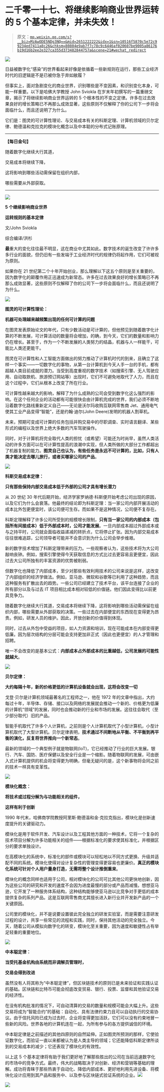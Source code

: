 # 二千零一十七、将继续影响商业世界运转的 5 个基本定律，并未失效！

> 原文：[`mp.weixin.qq.com/s?__biz=MzAwODE5NDg3NQ==&mid=2651222222&idx=1&sn=10516f5870c5e72c99234ed7411a8c26&chksm=80804e9ab7f7c78c9c6446af020607be9005a86176b19d16b2ee2e327ca355d373482844757a&scene=21#wechat_redirect`](http://mp.weixin.qq.com/s?__biz=MzAwODE5NDg3NQ==&mid=2651222222&idx=1&sn=10516f5870c5e72c99234ed7411a8c26&chksm=80804e9ab7f7c78c9c6446af020607be9005a86176b19d16b2ee2e327ca355d373482844757a&scene=21#wechat_redirect)

![](img/7358f56a2c7904b5119af0e7eeb27596.png)

日益被数字化“感染”的世界看起来好像是依循着一些新规则在运行，那些工业经济时代的旧逻辑是不是已被你急于弃如敝履？

但事实上，面对急剧变化的商业世界，识别哪些是不变因素，和识别变化本身，可能一样重要。以下是哈佛大学教授 John Sviokla 在岁末年初撰写的一篇重磅文章，揭示了将继续影响商业世界运转的 5 个根本性的不变之定律。许多在过去效果良好的增长策略已不再那么成效显著，这些原则不仅解释了你的公司下一步将会面临什么，而且还说明了为什么。

它们是：图灵的可计算性理论、与交易成本有关的科斯定理、计算机领域的贝尔定律、鲍德温和克拉克的模块化概念以及中本聪的分布式记账原理。

***

**【每日金句】**

随着数字化继续大行其道，

交易成本将继续下降，

这将影响到哪些活动需保留在组织内部，

哪些需要从外部获取。

***

![](img/ce03d4cf883a0de202c94856da9095af.png)

**5 个继续影响商业世界**

**运转规则的基本定律**

文/John Sviokla

综合编译/洪杉

**最**重大的变化往往最不明显，这在商业中尤其如此。数字技术的诞生改变了许许多多行业的面貌，但仍旧有一些发端于工业经济时代的规律仍将起作用，它们可被视为原则。

如果你在 21 世纪第二个十年开始创业，那么理解以下这五个原则是至关重要的，因为数字化的颠覆作用正迅速成为新常态。许多在过去效果良好的增长策略已不再那么成效显著，这些原则不仅解释了你的公司下一步将会面临什么，而且还说明了为什么。

![](img/37974b96d37cdbfb64016e27e1b1a849.png)

**图灵的可计算性理论：**

**机器可处理越来越频繁出现的任何可计算的问题**

在图灵发表原始论文的年代，只有少数活动是可计算的，但他预见到随着数字化计算的不断发展，可计算活动的数量将会增加，的确，到今天，它们的数量和影响力仍在增长。甚至于，作为一个不断发展的人类努力的结晶，机器与人一样能干，可能比人类还更能干。

图灵在可计算性和人工智能方面做出的努力推动了计算机时代的到来，且确立了这样一个事实——一切数字化的事物，从第一台计算机到今天人手一台的手机，都有超越人类目前成就的潜力。当受到高度重视的数字技术（如搜索引擎、无人驾驶应用、自动取款机、旅游预订网站等）出现时，它们不可避免地取代了人力，而且在这个过程中，它们从根本上改变了所在行业。

可计算性越来越大的影响，解释了为什么成熟的公司会受到数字化这么强烈的影响。在这个任何企业的活动都有可能很快会由计算机完成的世界，我们必须不断地沿着数字化路线重新定义自己——无论是沃尔玛收购互联网零售商 Jet、通用电气使其工业产品变得“智能”，还是约翰·迪尔(John Deere)发明的机器人割草机。

未来，预期可变成可计算的任务包括并购交易中的尽职调查、实时语言翻译、某些形式的编程以及世界上绝大多数的汽车驾驶操作。

同时，对于计算机将完全取代人类的担忧（或希望）可能还为时尚早，虽然人类活动的许多方面可以在可计算性提高的浪潮中实现，但人类所做的大部分工作都超出了机器复制的能力。**图灵自己也认为，有些任务是永远不可计算的，比如，只有人类才能决定去哪儿旅行，或者买哪家公司的产品**。

![](img/075195ee7afb24f83b32080ab5e594a0.png)

**科斯交易成本定律：**

**只有那些保持内部交易成本低于外部的公司才具有增长潜力**

从 20 世纪 30 年代后期开始，经济学家罗纳德·科斯便开始考虑公司出现的原因，以及它们为什么会衰落。他最终的结论即为科斯定理：当一家公司内部开展活动的成本比外包更便宜时，该公司便可生存。而如果不是这种情况，公司便不复存在。

科斯定理解释了许多公司所受到的规模增长限制，**只有当一家公司的内部成本（包括所有间接成本）低于外部成本时，公司才能发展**。一旦内部成本超过外部成本或与之持平时，公司就会面临收益递减的转折点，它将停止扩张。因为内部交易成本往往很难追踪，公司领导者可能并不会意识到为什么公司会举步维艰。

新的数字技术增加了科斯定理带来的压力。一些观察者认为，这些技术将为大公司敲响丧钟。例如，搜索引擎使得今天获取信息的方式比过去更容易且更便宜，因此过去大公司所独有的丰富资源的优势被削弱。

但数字化也降低了内部成本，至少对那些有效利用技术的公司来说是这样，这改变了内部组织的经济学做法。例如，亚马逊、微软和谷歌等已利用了这种趋势，而且这种服务有扩散出去的趋势。一些公司已经建立了技术平台，该平台连接了企业的所有部分以及与过去 IT 项目相比成本相对较低的价值链。他们因此变得比以前更具竞争力。

随着数字化继续大行其道，交易成本将继续下降，这将影响到哪些活动需保留在组织内部，哪些需要从外部获取的决策。一些过去在内部便宜的东西现在变得更为昂贵。例如，研发人员的维护。因此，开放创新的价值得到体现。

同时，过去从外包中受益的项目，如人力资源和培训，现在可能成本在内部变得更低廉。因为层次结构的分层可能会支持更加非正式（因此也更便宜）的人才管理和招聘。

唯一不会改变的是基本公式：**内部成本占外部成本的比重越低，公司发展的可能性就越大**。

![](img/62507ce36d9688137fd31c4334b07b78.png)

**贝尔定律：**

**大约每隔十年，新的价格更低的计算机设备就会出现，这将会改变一切**

戈登·贝尔是计算机领域最著名的工程师之一，他在 1972 年的文章中指出，大约每过十年，半导体、存储、接口以及网络的发展就会推动一个新的、价格更为低廉的计算机“领域”的发展，同时也会推动新的行业和市场的发展。这往往会取代（至少部分取代）旧的产品。

智能手机取代了许多个人计算机，之前则是个人计算机取代了小型计算机，小型计算机取代了大型计算机。贝尔定律表明，**技术通过不间断地从平衡、不平衡到再平衡的演化，反复将世界推向一个新常态**。

最新的领域的一个典型例子就是物联网(IoT)，它已经推动了行业的巨大发展。银行、汽车、国防、医疗保健以及安全行业是一个缩影。随着物联网的发展，可由嵌入式计算机提供的机会将变得更为明确，但毫无疑问的是，这个新事物将会同之前的技术一样具有变革性。

![](img/2c7beff3419882a20071ee98495716c9.png)

**模块化概念：**

**将技术或过程分解为与功能相关的组件，**

**这样有利于创新**

1990 年代末，哈佛商学院教授阿里斯·鲍德温和金·克拉克指出，模块化是创新速度提升的关键驱动力。

模块化是用于软件开发、汽车设计以及工程其他方面的一种技术，它将一个复杂的技术项目分解为许多功能相关的组件——根据标准化的要求使其标准化，并根据区分的要求单独设计。

在高模块化的系统中，标准化的部件或模块可以轻松地以不同方式更换、升级并适配不同的系统。模块化使得对设计复杂性的管理变得更容易也更廉价。**真正的模块化系统可针对个人用户量身打造，无需将整个设计推倒重来**。

模块化的概念同样也适用于公司，相对模块化的公司可比其他公司更快地创新，因为这些公司的研究和开发的速度不会因为进度最慢的部分或产品而减慢。想想亚马逊，它开发了一种服务体系结构，这种结构能够使亚马逊以比竞争对手更低的成本提供复杂的系列产品。这是互联网零售商尤其擅长进入新行业并开发新产品的一个关键原因。

公司里的模块化，并不是说要设置彼此完全独立的研发实验室，而是需要注意研发过程的设计，共享一些常见的流程和实践，同时，保持其他活动的完全独立。今天，随着公司从模拟向数字化的转变，模块化至关重要，因为速度和敏捷性占有举足轻重的重要地位。

![](img/562fe58698754a54a9b310dd32073eae.png)

**中本聪定律：**

**当受托基金机构由系统而非调解员管理时，**

**交易会得到改进**

虽然没有人将其称为“中本聪定律”，但区块链技术的原则已是未来验证和实践认证的基础。区块链和比特币可能会彻底改变贸易、银行、投票、监督和其他验证交易的经济性。

在没有机构批准的情况下，可自动清算的交易的数量和规模可能会大幅上升。这些交易将成为“智能合约”的基础：自动化、具有法律约束力且可以自动执行的交易协议。由于信托风险已成为过去时，企业将变得更加活跃，它们可以没有约束地冒一些新的风险。世界各地的计算机连在一起，为所有参与的各方提供诚信的环境。

中本聪定律是之前描述的其他四原则的自然延伸。正如图灵所预测的那样，它使验证数字化，而验证一直以来都被认为是人类主导的领域；它还能降低科斯定律所谈到的交易成本的减少；它还表现了模块化的有效性。

以上这 5 个基本定律将有助于我们更好地了解那些胜出的公司在当前迅速数字化的市场中的竞争方式。最终，伟大的战略取决于对创新、经济和营销等基础的理解。成功将青睐于那些热衷于自动化、降低内部成本、更好地利用先进设备、将模块化设计应用到其产品和服务中、以及参与区块链式验证系统的企业。![](img/fcf045527774af66ea79bcf4623a81af.png)

![](img/9a3afec08c72dce8ddc60e7a0be3e175.png)